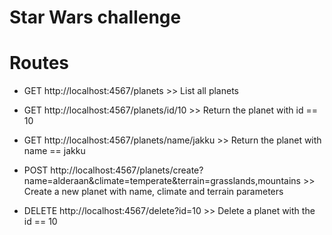 # Star Wars challenge

# Routes

- GET http://localhost:4567/planets >> List all planets
- GET http://localhost:4567/planets/id/10 >> Return the planet with id == 10
- GET http://localhost:4567/planets/name/jakku >> Return the planet with name == jakku

- POST http://localhost:4567/planets/create?name=alderaan&climate=temperate&terrain=grasslands,mountains >> Create a new planet with name, climate and terrain parameters

- DELETE http://localhost:4567/delete?id=10 >> Delete a planet with the id == 10